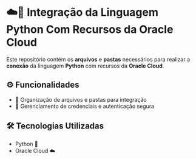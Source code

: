 # ☁️🐍 Integração da Linguagem Python Com Recursos da Oracle Cloud

Este repositório contém os **arquivos** e **pastas** necessários para realizar a **conexão** da linguagem **Python** com recursos da **Oracle Cloud**.

## ⚙️ Funcionalidades
- 📂 Organização de arquivos e pastas para integração
- 🔐 Gerenciamento de credenciais e autenticação segura

## 🛠️ Tecnologias Utilizadas
- Python 🐍
- Oracle Cloud ☁️
